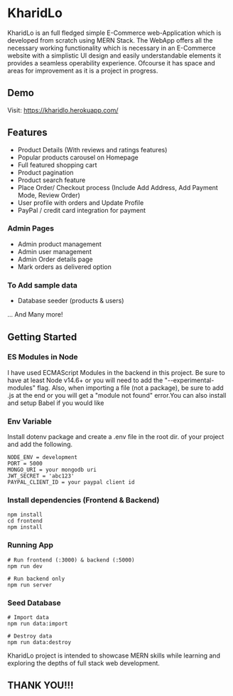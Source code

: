 # KharidLo

KharidLo is an full fledged simple E-Commerce web-Application which is developed from scratch using MERN Stack.
The WebApp offers all the necessary working functionality which is necessary in an E-Commerce website with a simplistic UI design and easily understandable elements it provides a seamless operability experience. Ofcourse it has space and areas for improvement as it is a project in progress.

## Demo
Visit: https://kharidlo.herokuapp.com/

## Features
* Product Details (With reviews and ratings features)
* Popular products carousel on Homepage
* Full featured shopping cart 
* Product pagination
* Product search feature
* Place Order/ Checkout process (Include Add Address, Add Payment Mode, Review Order)
* User profile with orders and Update Profile
* PayPal / credit card integration for payment
### Admin Pages
* Admin product management
* Admin user management
* Admin Order details page
* Mark orders as delivered option
### To Add sample data
* Database seeder (products & users)

... And  Many more!

## Getting Started

### ES Modules in Node
I have used ECMAScript Modules in the backend in this project. Be sure to have at least Node v14.6+ or you will need to add the "--experimental-modules" flag.
Also, when importing a file (not a package), be sure to add .js at the end or you will get a "module not found" error.You can also install and setup Babel if you would like

### Env Variable
Install dotenv package and create a .env file in the root dir. of your project and add the following.

```
NODE_ENV = development
PORT = 5000
MONGO_URI = your mongodb uri
JWT_SECRET = 'abc123'
PAYPAL_CLIENT_ID = your paypal client id
```
### Install dependencies (Frontend & Backend)
```
npm install
cd frontend
npm install
```
### Running App
```
# Run frontend (:3000) & backend (:5000)
npm run dev

# Run backend only
npm run server
```
### Seed Database
```
# Import data
npm run data:import

# Destroy data
npm run data:destroy
```

KharidLo project is intended to showcase MERN skills while learning and exploring the depths of full stack web development.

## THANK YOU!!!
